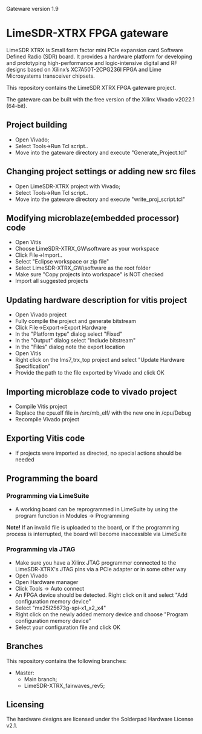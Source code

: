 Gateware version 1.9

# LimeSDR-XTRX FPGA gateware

LimeSDR XTRX is Small form factor mini PCIe expansion card Software Defined Radio (SDR) board. It provides a hardware platform for developing and prototyping high-performance and logic-intensive digital and RF designs based on Xilinx’s XC7A50T-2CPG236I FPGA and Lime Microsystems transceiver chipsets.

This repository contains the LimeSDR XTRX FPGA gateware project.

The gateware can be built with the free version of the Xilinx Vivado v2022.1 (64-bit).

## Project building

* Open Vivado;
* Select Tools->Run Tcl script.. 
* Move into the gateware directory and execute "Generate_Project.tcl"

## Changing project settings or adding new src files

* Open LimeSDR-XTRX project with Vivado;
* Select Tools->Run Tcl script.. 
* Move into the gateware directory and execute "write_proj_script.tcl"

## Modifying microblaze(embedded processor) code

* Open Vitis
* Choose LimeSDR-XTRX_GW\software as your workspace
* Click File->Import..
* Select "Eclipse workspace or zip file"
* Select LimeSDR-XTRX_GW\software as the root folder
* Make sure "Copy projects into workspace" is NOT checked
* Import all suggested projects

## Updating hardware description for vitis project

* Open Vivado project
* Fully compile the project and generate bitstream
* Click File->Export->Export Hardware
* In the "Platform type" dialog select "Fixed"
* In the "Output" dialog select "Include bitstream"
* In the "Files" dialog note the export location
* Open Vitis
* Right click on the lms7_trx_top project and select "Update Hardware Specification"
* Provide the path to the file exported by Vivado and click OK

## Importing microblaze code to vivado project

* Compile Vitis project
* Replace the cpu.elf file in <repo dir>/src/mb_elf/ with the new one in <workspace dir>/cpu/Debug
* Recompile Vivado project

## Exporting Vitis code

* If projects were imported as directed, no special actions should be needed

## Programming the board

### Programming via LimeSuite 

* A working board can be reprogrammed in LimeSuite by using the program function in Modules -> Programming

**Note!** If an invalid file is uploaded to the board, or if the programming process is interrupted, the board will become inaccessible via LimeSuite

### Programming via JTAG

* Make sure you have a Xilinx JTAG programmer connected to the LimeSDR-XTRX's JTAG pins via a PCIe adapter or in some other way
* Open Vivado
* Open Hardware manager
* Click Tools -> Auto connect
* An FPGA device should be detected. Right click on it and select "Add configuration memory device"
* Select "mx25l25673g-spi-x1_x2_x4"
* Right click on the newly added memory device and choose "Program configuration memory device"
* Select your configuration file and click OK

## Branches

This repository contains the following branches:

* Master:
  * Main branch;
  * LimeSDR-XTRX_fairwaves_rev5;

  
## Licensing

The hardware designs are licensed under the Solderpad Hardware License v2.1.
